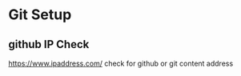 # Git Setup

## github IP Check

https://www.ipaddress.com/ check for github or git content address


